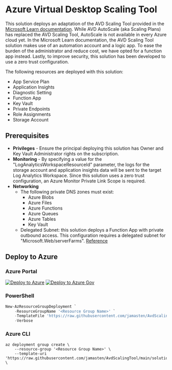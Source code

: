# Azure Virtual Desktop Scaling Tool

This solution deploys an adaptation of the AVD Scaling Tool provided in the [Microsoft Learn documentation](https://docs.microsoft.com/azure/virtual-desktop/set-up-scaling-script). While AVD AutoScale (aka Scaling Plans) has replaced the AVD Scaling Tool, AutoScale is not available in every Azure cloud yet. In the Microsoft Learn documentation, the AVD Scaling Tool solution makes use of an automation account and a logic app. To ease the burden of the administrator and reduce cost, we have opted for a function app instead. Lastly, to improve security, this solution has been developed to use a zero trust configuration.

The following resources are deployed with this solution:

* App Service Plan
* Application Insights
* Diagnostic Setting
* Function App
* Key Vault
* Private Endpoints
* Role Assignments
* Storage Account

## Prerequisites

* **Privileges** - Ensure the principal deploying this solution has Owner and Key Vault Administrator rights on the subscription.
* **Monitoring** - By specifying a value for the "LogAnalyticsWorkspaceResourceId" parameter, the logs for the storage account and application insights data will be sent to the target Log Analytics Workspace. Since this solution uses a zero trust configuration, an Azure Monitor Private Link Scope is required.
* **Networking**
  * The following private DNS zones must exist:
    * Azure Blobs
    * Azure Files
    * Azure Functions
    * Azure Queues
    * Azure Tables
    * Key Vault
  * Delegated Subnet: this solution deploys a Function App with private outbound access. This configuration requires a delegated subnet for "Microsoft.Web/serverFarms". [Reference](https://learn.microsoft.com/azure/app-service/configure-vnet-integration-enable#configure-with-azure-powershell)

## Deploy to Azure

### Azure Portal

[![Deploy to Azure](https://aka.ms/deploytoazurebutton)](https://portal.azure.com/#blade/Microsoft_Azure_CreateUIDef/CustomDeploymentBlade/uri/https%3A%2F%2Fraw.githubusercontent.com%2Fjamasten%2FAvdScalingTool%2Fmain%2Fsolution.json/uiFormDefinitionUri/https%3A%2F%2Fraw.githubusercontent.com%2Fjamasten%2FAvdScalingTool%2Fmain%2FuiDefinition.json)
[![Deploy to Azure Gov](https://aka.ms/deploytoazuregovbutton)](https://portal.azure.us/#blade/Microsoft_Azure_CreateUIDef/CustomDeploymentBlade/uri/https%3A%2F%2Fraw.githubusercontent.com%2Fjamasten%2FAvdScalingTool%2Fmain%2Fsolution.json/uiFormDefinitionUri/https%3A%2F%2Fraw.githubusercontent.com%2Fjamasten%2FAvdScalingTool%2Fmain%2FuiDefinition.json)

### PowerShell

````powershell
New-AzResourceGroupDeployment `
    -ResourceGroupName '<Resource Group Name>' `
    -TemplateFile 'https://raw.githubusercontent.com/jamasten/AvdScalingTool/main/solution.json' `
    -Verbose
````

### Azure CLI

````cli
az deployment group create \
    --resource-group '<Resource Group Name>' \
    --template-uri 'https://raw.githubusercontent.com/jamasten/AvdScalingTool/main/solution.json' \
````
